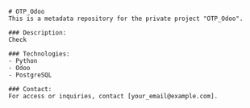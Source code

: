 
    # OTP_Odoo
    This is a metadata repository for the private project "OTP_Odoo".

    ### Description:
    Check

    ### Technologies:
    - Python
    - Odoo
    - PostgreSQL

    ### Contact:
    For access or inquiries, contact [your_email@example.com].
    